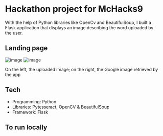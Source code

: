 # Hackathon project for McHacks9
With the help of Python libraries like OpenCv and BeautifulSoup, I built a Flask application that displays an image describing the word uploaded by the user.

## Landing page
![image](https://github.com/aasmaa11/HackMcgill/assets/90011767/0b528c50-b2fa-49c5-bbb3-62572176b980)
![image](https://github.com/aasmaa11/HackMcgill/assets/90011767/f998bf7e-bfdf-4c2d-9f96-58f5a18cdbd9)

On the left, the uploaded image; on the right, the Google image retrieved by the app


## Tech
* Programming: Python
* Libraries: Pytesseract, OpenCV & BeautifulSoup
* Framework: Flask

## To run locally


